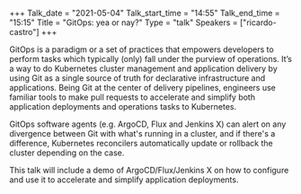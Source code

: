 +++
Talk_date = "2021-05-04"
Talk_start_time = "14:55"
Talk_end_time = "15:15"
Title = "GitOps: yea or nay?"
Type = "talk"
Speakers = ["ricardo-castro"]
+++

GitOps is a paradigm or a set of practices that empowers developers to perform tasks which typically (only) fall under the purview of operations. It’s a way to do Kubernetes cluster management and application delivery by using Git as a single source of truth for declarative infrastructure and applications. Being Git at the center of delivery pipelines, engineers use familiar tools to make pull requests to accelerate and simplify both application deployments and operations tasks to Kubernetes.

GitOps software agents (e.g. ArgoCD, Flux and Jenkins X) can alert on any divergence between Git with what's running in a cluster, and if there's a difference, Kubernetes reconcilers automatically update or rollback the cluster depending on the case.

This talk will include a demo of ArgoCD/Flux/Jenkins X on how to configure and use it to accelerate and simplify application deployments.
